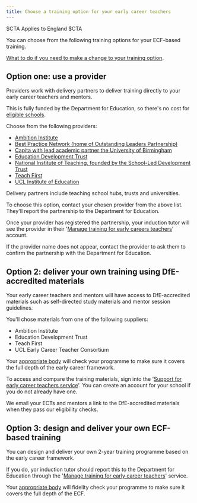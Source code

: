 ```yaml
---
title: Choose a training option for your early career teachers
---
```


$CTA
Applies to England
$CTA


You can choose from the following training options for your ECF-based training.

[What to do if you need to make a change to your training option](/make-changes-to-early-career-training-programme).


## Option one: use a provider 

Providers work with delivery partners to deliver training directly to your early career teachers and mentors. 

This is fully funded by the Department for Education, so there's no cost for [eligible schools]().

Choose from the following providers:

* [Ambition Institute]()
* [Best Practice Network (home of Outstanding Leaders Partnership)]()
* [Capita with lead academic partner the University of Birmingham]()
* [Education Development Trust]()
* [National Institute of Teaching, founded by the School-Led Development Trust]()
* [Teach First]()
* [UCL Institute of Education]()

Delivery partners include teaching school hubs, trusts and universities.

To choose this option, contact your chosen provider from the above list. They'll report the partnership to the Department for Education. 

Once your provider has registered the partnership, your induction tutor will see the provider in their '[Manage training for early careers teachers](https://manage-training-for-early-career-teachers.education.gov.uk/)' account. 

If the provider name does not appear, contact the provider to ask them to confirm the partnership with the Department for Education.

## Option 2: deliver your own training using DfE-accredited materials

Your early career teachers and mentors will have access to DfE-accredited materials such as self-directed study materials and mentor session guidelines. 

You'll chose materials from one of the following suppliers:

* Ambition Institute
* Education Development Trust
* Teach First
* UCL Early Career Teacher Consortium

Your [appropriate body]() will check your programme to make sure it covers the full depth of the early career framework.

To access and compare the training materials, sign into the '[Support for early career teachers service](link)'. You can create an account for your school if you do not already have one.

We email your ECTs and mentors a link to the DfE-accredited materials when they pass our eligibility checks.

## Option 3: design and deliver your own ECF-based training

You can design and deliver your own 2-year training programme based on the early career framework.

If you do, yor induction tutor should report this to the Department for Education through the '[Manage training for early career teachers](link)' service.

Your [appropriate body]() will fidelity check your programme to make sure it covers the full depth of the ECF.
